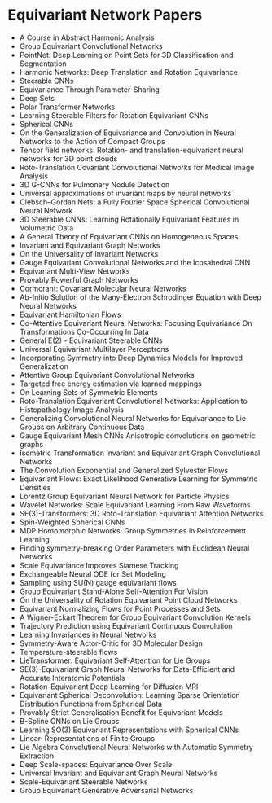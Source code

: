 # Equivariant Network Papers

<ul>

                             

 <li><a target="_blank" href="https://github.com/manjunath5496/Equivariant-Network-Papers/blob/master/e(1).pdf" style="text-decoration:none;">A Course in Abstract Harmonic Analysis</a></li>

 <li><a target="_blank" href="https://github.com/manjunath5496/Equivariant-Network-Papers/blob/master/e(2).pdf" style="text-decoration:none;">Group Equivariant Convolutional Networks</a></li>

<li><a target="_blank" href="https://github.com/manjunath5496/Equivariant-Network-Papers/blob/master/e(3).pdf" style="text-decoration:none;">PointNet: Deep Learning on Point Sets for 3D Classification and Segmentation</a></li>
 <li><a target="_blank" href="https://github.com/manjunath5496/Equivariant-Network-Papers/blob/master/e(4).pdf" style="text-decoration:none;">Harmonic Networks: Deep Translation and Rotation Equivariance</a></li>                              
<li><a target="_blank" href="https://github.com/manjunath5496/Equivariant-Network-Papers/blob/master/e(5).pdf" style="text-decoration:none;">Steerable CNNs</a></li>
<li><a target="_blank" href="https://github.com/manjunath5496/Equivariant-Network-Papers/blob/master/e(6).pdf" style="text-decoration:none;">Equivariance Through Parameter-Sharing</a></li>
 <li><a target="_blank" href="https://github.com/manjunath5496/Equivariant-Network-Papers/blob/master/e(7).pdf" style="text-decoration:none;">Deep Sets</a></li>

 <li><a target="_blank" href="https://github.com/manjunath5496/Equivariant-Network-Papers/blob/master/e(8).pdf" style="text-decoration:none;"> Polar Transformer Networks </a></li>
   <li><a target="_blank" href="https://github.com/manjunath5496/Equivariant-Network-Papers/blob/master/e(9).pdf" style="text-decoration:none;">Learning Steerable Filters for Rotation Equivariant CNNs</a></li>
  
   
 <li><a target="_blank" href="https://github.com/manjunath5496/Equivariant-Network-Papers/blob/master/e(10).pdf" style="text-decoration:none;">Spherical CNNs </a></li>                              
<li><a target="_blank" href="https://github.com/manjunath5496/Equivariant-Network-Papers/blob/master/e(11).pdf" style="text-decoration:none;">On the Generalization of Equivariance and Convolution in Neural Networks to the Action of Compact Groups</a></li>
<li><a target="_blank" href="https://github.com/manjunath5496/Equivariant-Network-Papers/blob/master/e(12).pdf" style="text-decoration:none;">Tensor field networks:
Rotation- and translation-equivariant neural networks for 3D point clouds</a></li>
<li><a target="_blank" href="https://github.com/manjunath5496/Equivariant-Network-Papers/blob/master/e(13).pdf" style="text-decoration:none;">Roto-Translation Covariant Convolutional Networks for Medical Image Analysis</a></li>

<li><a target="_blank" href="https://github.com/manjunath5496/Equivariant-Network-Papers/blob/master/e(14).pdf" style="text-decoration:none;">3D G-CNNs for Pulmonary Nodule Detection</a></li>
                              
<li><a target="_blank" href="https://github.com/manjunath5496/Equivariant-Network-Papers/blob/master/e(15).pdf" style="text-decoration:none;">Universal approximations of invariant maps by neural networks</a></li>

<li><a target="_blank" href="https://github.com/manjunath5496/Equivariant-Network-Papers/blob/master/e(16).pdf" style="text-decoration:none;">Clebsch–Gordan Nets: a Fully Fourier Space Spherical Convolutional Neural Network</a></li>

  <li><a target="_blank" href="https://github.com/manjunath5496/Equivariant-Network-Papers/blob/master/e(17).pdf" style="text-decoration:none;">3D Steerable CNNs: Learning Rotationally Equivariant Features in Volumetric Data</a></li>   
  
<li><a target="_blank" href="https://github.com/manjunath5496/Equivariant-Network-Papers/blob/master/e(18).pdf" style="text-decoration:none;">A General Theory of Equivariant CNNs on Homogeneous Spaces</a></li> 

  
<li><a target="_blank" href="https://github.com/manjunath5496/Equivariant-Network-Papers/blob/master/e(19).pdf" style="text-decoration:none;">Invariant and Equivariant Graph Networks</a></li> 

<li><a target="_blank" href="https://github.com/manjunath5496/Equivariant-Network-Papers/blob/master/e(20).pdf" style="text-decoration:none;">On the Universality of Invariant Networks</a></li>

<li><a target="_blank" href="https://github.com/manjunath5496/Equivariant-Network-Papers/blob/master/e(21).pdf" style="text-decoration:none;">Gauge Equivariant Convolutional Networks and the Icosahedral CNN</a></li>
<li><a target="_blank" href="https://github.com/manjunath5496/Equivariant-Network-Papers/blob/master/e(22).pdf" style="text-decoration:none;">Equivariant Multi-View Networks</a></li> 
 <li><a target="_blank" href="https://github.com/manjunath5496/Equivariant-Network-Papers/blob/master/e(23).pdf" style="text-decoration:none;">Provably Powerful Graph Networks</a></li> 
 

   <li><a target="_blank" href="https://github.com/manjunath5496/Equivariant-Network-Papers/blob/master/e(24).pdf" style="text-decoration:none;">Cormorant: Covariant Molecular Neural Networks</a></li>
 
   <li><a target="_blank" href="https://github.com/manjunath5496/Equivariant-Network-Papers/blob/master/e(25).pdf" style="text-decoration:none;">Ab-Initio Solution of the Many-Electron Schrodinger Equation with Deep Neural Networks</a></li>                              
 <li><a target="_blank" href="https://github.com/manjunath5496/Equivariant-Network-Papers/blob/master/e(26).pdf" style="text-decoration:none;">Equivariant Hamiltonian Flows</a></li>
 <li><a target="_blank" href="https://github.com/manjunath5496/Equivariant-Network-Papers/blob/master/e(27).pdf" style="text-decoration:none;">Co-Attentive Equivariant Neural Networks: Focusing Equivariance On Transformations Co-Occurring In Data</a></li>
   
 
   <li><a target="_blank" href="https://github.com/manjunath5496/Equivariant-Network-Papers/blob/master/e(28).pdf" style="text-decoration:none;">General E(2) - Equivariant Steerable CNNs</a></li>
 
   <li><a target="_blank" href="https://github.com/manjunath5496/Equivariant-Network-Papers/blob/master/e(29).pdf" style="text-decoration:none;">Universal Equivariant Multilayer Perceptrons </a></li>                              

  <li><a target="_blank" href="https://github.com/manjunath5496/Equivariant-Network-Papers/blob/master/e(30).pdf" style="text-decoration:none;">Incorporating Symmetry into Deep Dynamics Models for Improved Generalization</a></li>
 
   <li><a target="_blank" href="https://github.com/manjunath5496/Equivariant-Network-Papers/blob/master/e(31).pdf" style="text-decoration:none;">Attentive Group Equivariant Convolutional Networks</a></li> 
    <li><a target="_blank" href="https://github.com/manjunath5496/Equivariant-Network-Papers/blob/master/e(32).pdf" style="text-decoration:none;">Targeted free energy estimation via learned mappings</a></li> 

   <li><a target="_blank" href="https://github.com/manjunath5496/Equivariant-Network-Papers/blob/master/e(33).pdf" style="text-decoration:none;">On Learning Sets of Symmetric Elements</a></li>                              

  <li><a target="_blank" href="https://github.com/manjunath5496/Equivariant-Network-Papers/blob/master/e(34).pdf" style="text-decoration:none;">Roto-Translation Equivariant Convolutional Networks: Application to Histopathology Image Analysis</a></li> 
 
  <li><a target="_blank" href="https://github.com/manjunath5496/Equivariant-Network-Papers/blob/master/e(35).pdf" style="text-decoration:none;">Generalizing Convolutional Neural Networks for Equivariance to Lie Groups on Arbitrary Continuous Data</a></li> 

  <li><a target="_blank" href="https://github.com/manjunath5496/Equivariant-Network-Papers/blob/master/e(36).pdf" style="text-decoration:none;">Gauge Equivariant Mesh CNNs
Anisotropic convolutions on geometric graphs</a></li> 
 
<li><a target="_blank" href="https://github.com/manjunath5496/Equivariant-Network-Papers/blob/master/e(37).pdf" style="text-decoration:none;">Isometric Transformation Invariant and Equivariant Graph Convolutional Networks</a></li>
 <li><a target="_blank" href="https://github.com/manjunath5496/Equivariant-Network-Papers/blob/master/e(38).pdf" style="text-decoration:none;">The Convolution Exponential and
Generalized Sylvester Flows</a></li>
<li><a target="_blank" href="https://github.com/manjunath5496/Equivariant-Network-Papers/blob/master/e(39).pdf" style="text-decoration:none;">Equivariant Flows: Exact Likelihood Generative Learning for Symmetric Densities</a></li>
 <li><a target="_blank" href="https://github.com/manjunath5496/Equivariant-Network-Papers/blob/master/e(40).pdf" style="text-decoration:none;">Lorentz Group Equivariant Neural Network for Particle Physics</a></li>                              
<li><a target="_blank" href="https://github.com/manjunath5496/Equivariant-Network-Papers/blob/master/e(41).pdf" style="text-decoration:none;">Wavelet Networks:
Scale Equivariant Learning From Raw Waveforms</a></li>
<li><a target="_blank" href="https://github.com/manjunath5496/Equivariant-Network-Papers/blob/master/e(42).pdf" style="text-decoration:none;">SE(3)-Transformers: 3D Roto-Translation Equivariant Attention Networks</a></li>
 
  <li><a target="_blank" href="https://github.com/manjunath5496/Equivariant-Network-Papers/blob/master/e(43).pdf" style="text-decoration:none;">Spin-Weighted Spherical CNNs</a></li>
 <li><a target="_blank" href="https://github.com/manjunath5496/Equivariant-Network-Papers/blob/master/e(44).pdf" style="text-decoration:none;">MDP Homomorphic Networks:
Group Symmetries in Reinforcement Learning</a></li>
   <li><a target="_blank" href="https://github.com/manjunath5496/Equivariant-Network-Papers/blob/master/e(45).pdf" style="text-decoration:none;">Finding symmetry-breaking Order Parameters with Euclidean Neural Networks</a></li>  
   
<li><a target="_blank" href="https://github.com/manjunath5496/Equivariant-Network-Papers/blob/master/e(46).pdf" style="text-decoration:none;">Scale Equivariance Improves Siamese Tracking</a></li> 
                             
<li><a target="_blank" href="https://github.com/manjunath5496/Equivariant-Network-Papers/blob/master/e(47).pdf" style="text-decoration:none;">Exchangeable Neural ODE for Set Modeling</a></li>
<li><a target="_blank" href="https://github.com/manjunath5496/Equivariant-Network-Papers/blob/master/e(48).pdf" style="text-decoration:none;">Sampling using SU(N) gauge equivariant flows</a></li>

<li><a target="_blank" href="https://github.com/manjunath5496/Equivariant-Network-Papers/blob/master/e(49).pdf" style="text-decoration:none;">Group Equivariant Stand-Alone Self-Attention For Vision</a></li>
                              
<li><a target="_blank" href="https://github.com/manjunath5496/Equivariant-Network-Papers/blob/master/e(50).pdf" style="text-decoration:none;">On the Universality of Rotation Equivariant Point Cloud Networks</a></li>
<li><a target="_blank" href="https://github.com/manjunath5496/Equivariant-Network-Papers/blob/master/e(51).pdf" style="text-decoration:none;">Equivariant Normalizing Flows for Point Processes and Sets</a></li>
<li><a target="_blank" href="https://github.com/manjunath5496/Equivariant-Network-Papers/blob/master/e(52).pdf" style="text-decoration:none;">A Wigner-Eckart Theorem for Group Equivariant Convolution Kernels</a></li>

<li><a target="_blank" href="https://github.com/manjunath5496/Equivariant-Network-Papers/blob/master/e(53).pdf" style="text-decoration:none;">Trajectory Prediction using Equivariant Continuous Convolution</a></li>
 
<li><a target="_blank" href="https://github.com/manjunath5496/Equivariant-Network-Papers/blob/master/e(54).pdf" style="text-decoration:none;">Learning Invariances in Neural Networks </a></li>

<li><a target="_blank" href="https://github.com/manjunath5496/Equivariant-Network-Papers/blob/master/e(55).pdf" style="text-decoration:none;">Symmetry-Aware Actor-Critic for 3D Molecular Design</a></li>
 
  <li><a target="_blank" href="https://github.com/manjunath5496/Equivariant-Network-Papers/blob/master/e(56).pdf" style="text-decoration:none;">Temperature-steerable flows </a></li>                              

  <li><a target="_blank" href="https://github.com/manjunath5496/Equivariant-Network-Papers/blob/master/e(57).pdf" style="text-decoration:none;">LieTransformer: Equivariant Self-Attention for Lie Groups</a></li>
 
   <li><a target="_blank" href="https://github.com/manjunath5496/Equivariant-Network-Papers/blob/master/e(58).pdf" style="text-decoration:none;">SE(3)-Equivariant Graph Neural Networks for Data-Efficient and Accurate Interatomic Potentials</a></li>
    <li><a target="_blank" href="https://github.com/manjunath5496/Equivariant-Network-Papers/blob/master/e(59).pdf" style="text-decoration:none;">Rotation-Equivariant Deep Learning for Diffusion MRI</a></li>
 
  <li><a target="_blank" href="https://github.com/manjunath5496/Equivariant-Network-Papers/blob/master/e(60).pdf" style="text-decoration:none;">Equivariant Spherical Deconvolution: Learning Sparse Orientation Distribution Functions from Spherical Data </a></li>
 
   <li><a target="_blank" href="https://github.com/manjunath5496/Equivariant-Network-Papers/blob/master/e(61).pdf" style="text-decoration:none;">Provably Strict Generalisation Benefit for Equivariant Models</a></li>
 
   <li><a target="_blank" href="https://github.com/manjunath5496/Equivariant-Network-Papers/blob/master/e(62).pdf" style="text-decoration:none;">B-Spline CNNs on Lie Groups</a></li>
 
   <li><a target="_blank" href="https://github.com/manjunath5496/Equivariant-Network-Papers/blob/master/e(63).pdf" style="text-decoration:none;">Learning SO(3) Equivariant Representations with Spherical CNNs</a></li>                              

  <li><a target="_blank" href="https://github.com/manjunath5496/Equivariant-Network-Papers/blob/master/e(64).pdf" style="text-decoration:none;">Linear· Representations
of Finite Groups</a></li>
 
   <li><a target="_blank" href="https://github.com/manjunath5496/Equivariant-Network-Papers/blob/master/e(65).pdf" style="text-decoration:none;">Lie Algebra Convolutional Neural Networks with Automatic Symmetry Extraction </a></li> 

   <li><a target="_blank" href="https://github.com/manjunath5496/Equivariant-Network-Papers/blob/master/e(66).pdf" style="text-decoration:none;">Deep Scale-spaces: Equivariance Over Scale</a></li> 
 
   <li><a target="_blank" href="https://github.com/manjunath5496/Equivariant-Network-Papers/blob/master/e(67).pdf" style="text-decoration:none;">Universal Invariant and Equivariant Graph Neural Networks</a></li>                              

  <li><a target="_blank" href="https://github.com/manjunath5496/Equivariant-Network-Papers/blob/master/e(68).pdf" style="text-decoration:none;">Scale-Equivariant Steerable Networks</a></li> 
 
  
   <li><a target="_blank" href="https://github.com/manjunath5496/Equivariant-Network-Papers/blob/master/e(69).pdf" style="text-decoration:none;">Group Equivariant Generative Adversarial Networks</a></li>                              

  </ul>
  
  
